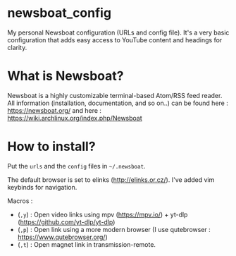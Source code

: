 # newsboat_config
My personal Newsboat configuration (URLs and config file). It's a very basic configuration that adds easy access to YouTube content and headings for clarity.
# What is Newsboat?
Newsboat is a highly customizable terminal-based Atom/RSS feed reader. All information (installation, documentation, and so on..) can be found here : https://newsboat.org/ and here : https://wiki.archlinux.org/index.php/Newsboat
# How to install?
Put the <code>urls</code> and the <code>config</code> files in <code>~/.newsboat</code>.

The default browser is set to elinks (http://elinks.or.cz/).
I've added vim keybinds for navigation.

Macros :
- (<code>,y</code>) : Open video links using mpv (https://mpv.io/) + yt-dlp (https://github.com/yt-dlp/yt-dlp)
- (<code>,p</code>) : Open link using a more modern browser (I use qutebrowser : https://www.qutebrowser.org/)
- (<code>,t</code>) : Open magnet link in transmission-remote.

